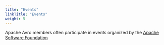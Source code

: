 ```yaml
---
title: "Events"
linkTitle: "Events"
weight: 5
---
```


Apache Avro members often participate in events organized by the [Apache Software Foundation](https://www.apache.org/events/current-event.html)